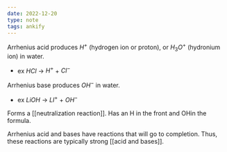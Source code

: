 ```yaml
---
date: 2022-12-20
type: note
tags: ankify
---
```


Arrhenius acid produces $H^+$ (hydrogen ion or proton), or $H_3O^+$ (hydronium ion) in water.
- ex $HCl$ → $H^+$ + $Cl^-$

Arrhenius base produces $OH^-$ in water.
- ex $LiOH$ → $LI^+$ + $OH^-$

Forms a [[neutralization reaction]].
Has an H in the front and OHin the formula.

Arrhenius acid and bases have reactions that will go to completion. Thus, these reactions are typically strong [[acid and bases]].

